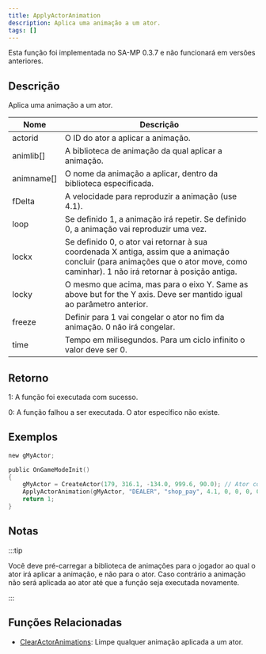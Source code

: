 ```yaml
---
title: ApplyActorAnimation
description: Aplica uma animação a um ator.
tags: []
---
```


Esta função foi implementada no SA-MP 0.3.7 e não funcionará em versões anteriores.

## Descrição

Aplica uma animação a um ator.

| Nome       | Descrição                                                                                                                                                                         |
| ---------- | --------------------------------------------------------------------------------------------------------------------------------------------------------------------------------- |
| actorid    | O ID do ator a aplicar a animação.                                                                                                                                                |
| animlib[]  | A biblioteca de animação da qual aplicar a animação.                                                                                                                              |
| animname[] | O nome da animação a aplicar, dentro da biblioteca especificada.                                                                                                                  |
| fDelta     | A velocidade para reproduzir a animação (use 4.1).                                                                                                                                |
| loop       | Se definido 1, a animação irá repetir. Se definido 0, a animação vai reproduzir uma vez.                                                                                          |
| lockx      | Se definido 0, o ator vai retornar à sua coordenada X antiga, assim que a animação concluir (para animações que o ator move, como caminhar). 1 não irá retornar à posição antiga. |
| locky      | O mesmo que acima, mas para o eixo Y. Same as above but for the Y axis. Deve ser mantido igual ao parâmetro anterior.                                                             |
| freeze     | Definir para 1 vai congelar o ator no fim da animação. 0 não irá congelar.                                                                                                        |
| time       | Tempo em milisegundos. Para um ciclo infinito o valor deve ser 0.                                                                                                                 |

## Retorno

1: A função foi executada com sucesso.

0: A função falhou a ser executada. O ator específico não existe.

## Exemplos

```c
new gMyActor;

public OnGameModeInit()
{
    gMyActor = CreateActor(179, 316.1, -134.0, 999.6, 90.0); // Ator como vendedor na Ammunation
    ApplyActorAnimation(gMyActor, "DEALER", "shop_pay", 4.1, 0, 0, 0, 0, 0); // Anim de pagamento
    return 1;
}
```

## Notas

:::tip

Você deve pré-carregar a biblioteca de animações para o jogador ao qual o ator irá aplicar a animação, e não para o ator. Caso contrário a animação não será aplicada ao ator até que a função seja executada novamente.

:::

## Funções Relacionadas

- [ClearActorAnimations](ClearActorAnimations.md): Limpe qualquer animação aplicada a um ator.
